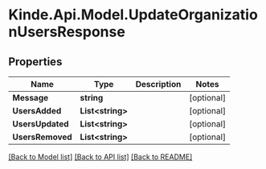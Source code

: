 # Kinde.Api.Model.UpdateOrganizationUsersResponse

## Properties

Name | Type | Description | Notes
------------ | ------------- | ------------- | -------------
**Message** | **string** |  | [optional] 
**UsersAdded** | **List&lt;string&gt;** |  | [optional] 
**UsersUpdated** | **List&lt;string&gt;** |  | [optional] 
**UsersRemoved** | **List&lt;string&gt;** |  | [optional] 

[[Back to Model list]](../README.md#documentation-for-models) [[Back to API list]](../README.md#documentation-for-api-endpoints) [[Back to README]](../README.md)

